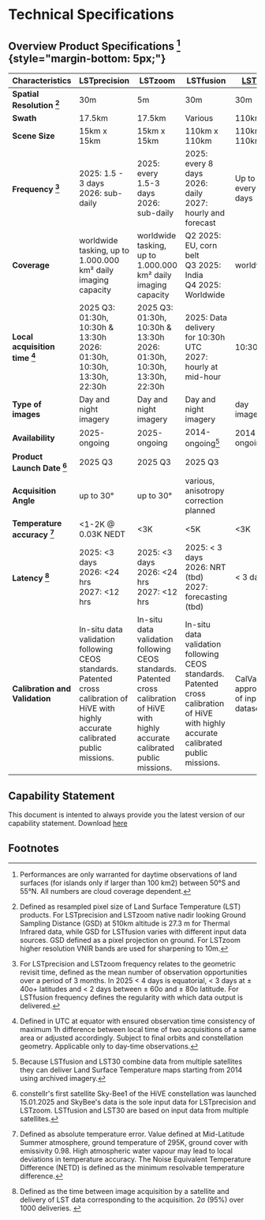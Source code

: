 # **Technical Specifications**
## Overview Product Specifications [^custom-label] {style="margin-bottom: 5px;"}

| Characteristics                      | **LSTprecision**                                                                                                                      | **LSTzoom**                                                              | LSTfusion                                                                    |[**LST30**](https://constellr.github.io/product-lst/lst30/)                             |
|--------------------------------------|-----------------------------------------------------------------------------------------------------------------------------------|----------------------------------------------------------------------|------------------------------------------------------------------------------|-----------------------------------|
| **Spatial Resolution [^2]**                   | 30m                                                                                                                               | 5m                                                                  | 30m                                                                          | 30m                               |
| **Swath**                                | 17.5km                                                                                                                            | 17.5km                                                               | Various                                                                      | 110km                             |
| **Scene Size**                           | 15km x 15km                                                                                                                   | 15km x 15km                                                      | 110km x 110km                                                                | 110km x 110km                     |
| **Frequency [^3]**                            | 2025: 1.5 - 3 days <br> 2026: sub-daily                                                                               | 2025: every 1.5-3 days <br> 2026: sub-daily                  | 2025: every 8 days <br> 2026: daily <br> 2027: hourly and forecast                                   | Up to every 8 days                |
| **Coverage**                             | worldwide tasking, up to 1.000.000 km² daily imaging capacity                                                                                                                 | worldwide tasking, up to 1.000.000 km² daily imaging capacity                                                    | Q2 2025: EU, corn belt <br> Q3 2025: India <br> Q4 2025: Worldwide                     | worldwide                         |
| **Local acquisition time [^4]**               | 2025 Q3: 01:30h, 10:30h & 13:30h <br> 2026: 01:30h, 10:30h, 13:30h, 22:30h                                                              | 2025 Q3: 01:30h, 10:30h & 13:30h <br> 2026: 01:30h, 10:30h, 13:30h, 22:30h | 2025: Data delivery for 10:30h UTC <br> 2027: hourly at mid-hour                                                 | 10:30h                            |10:30h
| **Type of images**                       | Day and night imagery                                                                                     | Day and night imagery                        | Day and night imagery                                | day imagery                       |
| **Availability**                         | 2025-ongoing                                                                                                                      | 2025-ongoing                                                         | 2014-ongoing[^5]                                                                 | 2014-ongoing                      |
| **Product Launch Date [^6]**                         | 2025 Q3                                                                                                                           | 2025 Q3                                                              |   2025 Q3                                                                    |                   |
| **Acquisition Angle**                    | up to 30°                                                                                                                         | up to 30°                                                            | various, anisotropy correction planned                                               |                                   |
| **Temperature accuracy [^7]**                 | <1-2K @ 0.03K NEDT                                                                                                                  | <3K                                                                  | <5K                                                                     | <3K                               |
| **Latency [^8]**                              | 2025: <3 days <br> 2026: <24 hrs <br> 2027: <12 hrs                                                                                         | 2025: <3 days <br> 2026: <24 hrs <br> 2027: <12 hrs                            | 2025: < 3 days <br> 2026: NRT (tbd) <br> 2027: forecasting (tbd)                       | < 3 days                          |
| **Calibration and Validation**           | In-situ data validation following CEOS standards.  Patented cross calibration of HiVE with highly accurate calibrated public missions. | In-situ data validation following CEOS standards. Patented cross calibration of HiVE with highly accurate calibrated public missions. |In-situ data validation following CEOS standards. Patented cross calibration of HiVE with highly accurate calibrated public missions.                                                                              | CalVal approach of input datasets |



## Capability Statement
This document is intented to always provide you the latest version of our capability statement. Download [here](https://public-data-213979744349.s3.eu-central-1.amazonaws.com/capability-statement/Capability_statement_KC.pdf)

## Footnotes
[^custom-label]: Performances are only warranted for daytime observations of land surfaces (for islands only if larger than 100 km2) between 50°S and 55°N. All numbers are cloud coverage dependent.
  
[^2]: Defined as resampled pixel size of Land Surface Temperature (LST) products. For LSTprecision and LSTzoom native nadir looking Ground Sampling Distance (GSD) at 510km altitude is 27.3 m for Thermal Infrared data, while GSD for LSTfusion varies with different input data sources. GSD defined as a pixel projection on ground. For LSTzoom higher resolution VNIR bands are used for sharpening to 10m.

[^3]: For LSTprecision and LSTzoom frequency relates to the geometric revisit time, defined as the mean number of observation opportunities over a period of 3 months. In 2025 < 4 days is equatorial, < 3 days at ± 40o+ latitudes and < 2 days between ± 60o and ± 80o latitude. For LSTfusion frequency defines the regularity with which data output is delivered.

[^4]: Defined in UTC at equator with ensured observation time consistency of maximum 1h difference between local time of two acquisitions of a same area or adjusted accordingly. Subject to final orbits and constellation geometry. Applicable only to day-time observations.​

[^5]: Because LSTfusion and LST30 combine data from multiple satellites they can deliver Land Surface Temperature maps starting from 2014 using archived imagery.

[^6]: constellr's first satellite Sky-Bee1 of the HiVE constellation was launched 15.01.2025 and SkyBee's data is the sole input data for LSTprecision and LSTzoom. LSTfusion and LST30 are based on input data from multiple satellites.  

[^7]: Defined as absolute temperature error. Value defined at Mid-Latitude Summer atmosphere, ground temperature of 295K, ground cover with emissivity 0.98. High atmospheric water vapour may lead to local deviations in temperature accuracy. The Noise Equivalent Temperature Difference (NETD) is defined as the minimum resolvable temperature difference. 

[^8]: Defined as the time between image acquisition by a satellite and delivery of LST data corresponding to the acquisition. 2σ (95%) over 1000 deliveries.​
​

